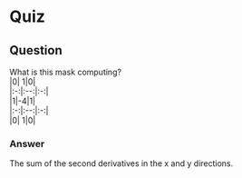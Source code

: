 Quiz
====  

Question
--------  
What is this mask computing?  
|0| 1|0|  
|:-:|:--:|:-:|  
|1|-4|1|  
|:-:|:--:|:-:|  
|0| 1|0|  

### Answer  
The sum of the second derivatives in the x and y directions.  